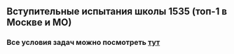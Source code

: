 ## Вступительные испытания школы 1535 (топ-1 в Москве и МО)

### Все условия задач можно посмотреть [тут](https://drive.google.com/file/d/19VPf1yX_UzisP9f4SuIZF2AxZO1AjNCo/view)
